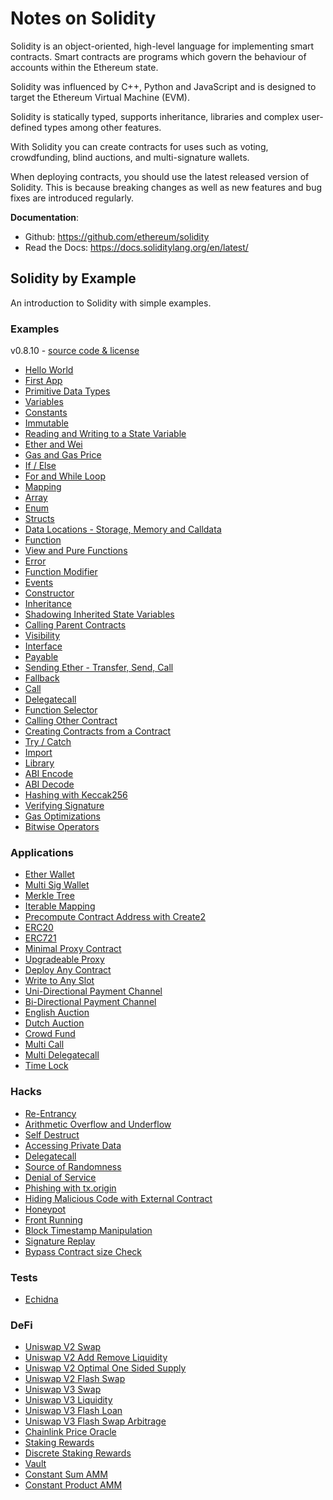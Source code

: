 # Notes on Solidity

Solidity is an object-oriented, high-level language for implementing smart contracts. Smart contracts are programs which govern the behaviour of accounts within the Ethereum state.

Solidity was influenced by C++, Python and JavaScript and is designed to target the Ethereum Virtual Machine (EVM).

Solidity is statically typed, supports inheritance, libraries and complex user-defined types among other features.

With Solidity you can create contracts for uses such as voting, crowdfunding, blind auctions, and multi-signature wallets.

When deploying contracts, you should use the latest released version of Solidity. This is because breaking changes as well as new features and bug fixes are introduced regularly.

**Documentation**:

-   Github: https://github.com/ethereum/solidity
-   Read the Docs: https://docs.soliditylang.org/en/latest/

## Solidity by Example

An introduction to Solidity with simple examples.

### Examples

v0.8.10 - [source code & license](https://github.com/solidity-by-example/solidity-by-example.github.io)

-   [Hello World](./src/0.8/00_hello-world)
-   [First App](./src/0.8/01_first-app)
-   [Primitive Data Types](./src/0.8/02_primitives)
-   [Variables](./src/0.8/03_variables)
-   [Constants](./src/0.8/04_constants)
-   [Immutable](./src/0.8/05_immutable)
-   [Reading and Writing to a State Variable](./src/0.8/06_state-variables)
-   [Ether and Wei](./src/0.8/07_ether-units)
-   [Gas and Gas Price](./src/0.8/08_gas)
-   [If / Else](./src/0.8/09_if-else)
-   [For and While Loop](./src/0.8/10_loop)
-   [Mapping](./src/0.8/11_mapping)
-   [Array](./src/0.8/12_array)
-   [Enum](./src/0.8/13_enum)
-   [Structs](./src/0.8/14_structs)
-   [Data Locations - Storage, Memory and Calldata](./src/0.8/15_data-locations)
-   [Function](./src/0.8/16_function)
-   [View and Pure Functions](./src/0.8/17_view-and-pure-functions)
-   [Error](./src/0.8/18_error)
-   [Function Modifier](./src/0.8/19_function-modifier)
-   [Events](./src/0.8/20_events)
-   [Constructor](./src/0.8/21_constructor)
-   [Inheritance](./src/0.8/22_inheritance)
-   [Shadowing Inherited State Variables](./src/0.8/23_shadowing-inherited-state-variables)
-   [Calling Parent Contracts](./src/0.8/24_calling-parent-contracts)
-   [Visibility](./src/0.8/25_visibility)
-   [Interface](./src/0.8/26_interface)
-   [Payable](./src/0.8/27_payable)
-   [Sending Ether - Transfer, Send, Call](./src/0.8/28_sending-ether)
-   [Fallback](./src/0.8/29_fallback)
-   [Call](./src/0.8/30_call)
-   [Delegatecall](./src/0.8/31_delegatecall)
-   [Function Selector](./src/0.8/32_function-selector)
-   [Calling Other Contract](./src/0.8/33_calling-other-contract)
-   [Creating Contracts from a Contract](./src/0.8/34_new-contract)
-   [Try / Catch](./src/0.8/35_try-catch)
-   [Import](./src/0.8/36_import)
-   [Library](./src/0.8/37_library)
-   [ABI Encode](./src/0.8/38_abi-encode)
-   [ABI Decode](./src/0.8/39_abi-decode)
-   [Hashing with Keccak256](./src/0.8/40_hashing)
-   [Verifying Signature](./src/0.8/41_signature)
-   [Gas Optimizations](./src/0.8/42_gas)
-   [Bitwise Operators](./src/0.8/43_bitwise-operators)

### Applications

-   [Ether Wallet](./src/0.8/app/00_ether-wallet)
-   [Multi Sig Wallet](./src/0.8/app/01_multi-sig-wallet)
-   [Merkle Tree](./src/0.8/app/02_merkle-tree)
-   [Iterable Mapping](./src/0.8/app/03_iterable-mapping)
-   [Precompute Contract Address with Create2](./src/0.8/app/04_create2)
-   [ERC20](./src/0.8/app/05_erc20)
-   [ERC721](./src/0.8/app/06_erc721)
-   [Minimal Proxy Contract](./src/0.8/app/07_minimal-proxy)
-   [Upgradeable Proxy](./src/0.8/app/08_upgradeable-proxy)
-   [Deploy Any Contract](./src/0.8/app/09_deploy-any-contract)
-   [Write to Any Slot](./src/0.8/app/10_write-to-any-slot)
-   [Uni-Directional Payment Channel](./src/0.8/app/11_uni-directional-payment-channel)
-   [Bi-Directional Payment Channel](./src/0.8/app/12_bi-directional-payment-channel)
-   [English Auction](./src/0.8/app/13_english-auction)
-   [Dutch Auction](./src/0.8/app/14_dutch-auction)
-   [Crowd Fund](./src/0.8/app/15_crowd-fund)
-   [Multi Call](./src/0.8/app/16_multi-call)
-   [Multi Delegatecall](./src/0.8/app/17_multi-delegatecall)
-   [Time Lock](./src/0.8/app/18_time-lock)

### Hacks

-   [Re-Entrancy](./src/0.8/hacks/00_re-entrancy)
-   [Arithmetic Overflow and Underflow](./src/0.8/hacks/01_overflow)
-   [Self Destruct](./src/0.8/hacks/02_self-destruct)
-   [Accessing Private Data](./src/0.8/hacks/03_accessing-private-data)
-   [Delegatecall](./src/0.8/hacks/04_delegatecall)
-   [Source of Randomness](./src/0.8/hacks/05_randomness)
-   [Denial of Service](./src/0.8/hacks/06_denial-of-service)
-   [Phishing with tx.origin](./src/0.8/hacks/07_phishing-with-tx-origin)
-   [Hiding Malicious Code with External Contract](./src/0.8/hacks/08_hiding-malicious-code-with-external-contract)
-   [Honeypot](./src/0.8/hacks/09_honeypot)
-   [Front Running](./src/0.8/hacks/10_front-running)
-   [Block Timestamp Manipulation](./src/0.8/hacks/11_block-timestamp-manipulation)
-   [Signature Replay](./src/0.8/hacks/12_signature-replay)
-   [Bypass Contract size Check](./src/0.8/hacks/13_bypass-contract-size-check)

### Tests

-   [Echidna](./src/0.8/tests/echidna)

### DeFi

-   [Uniswap V2 Swap](./src/0.8/defi/uniswap-v2)
-   [Uniswap V2 Add Remove Liquidity](./src/0.8/defi/uniswap-v2-add-remove-liquidity)
-   [Uniswap V2 Optimal One Sided Supply](./src/0.8/defi/uniswap-v2-optimal-one-sided-supply)
-   [Uniswap V2 Flash Swap](./src/0.8/defi/uniswap-v2-flash-swap)
-   [Uniswap V3 Swap](.src/0.8/defi/uniswap-v3-swap)
-   [Uniswap V3 Liquidity](./src/0.8/defi/uniswap-v3-liquidity)
-   [Uniswap V3 Flash Loan](./src/0.8/defi/uinswap-v3-flash-loan)
-   [Uniswap V3 Flash Swap Arbitrage](./src/0.8/defi/uniswap-v3-flash-swap)
-   [Chainlink Price Oracle](./src/0.8/defi/chainlink-price-oracle)
-   [Staking Rewards](./src/0.8/defi/staking-rewards)
-   [Discrete Staking Rewards](./src/0.8/defi/discrete-staking-rewards)
-   [Vault](./src/0.8/defi/vault)
-   [Constant Sum AMM](./src/0.8/defi/constant-sum-amm)
-   [Constant Product AMM](./src/0.8/defi/constant-product-amm)
